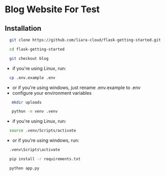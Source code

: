 
# Blog Website For Test

## Installation


```bash
  git clone https://github.com/liara-cloud/flask-getting-started.git
```
```bash
  cd flask-getting-started
```
```bash
  git checkout blog
```
- if you're using Linux, run:
```bash
  cp .env.example .env
```
- or if you're using windows, just rename .env.example to .env
- configure your environment variables
```bash
   mkdir uploads
```
```bash
   python -m venv .venv
```
- if you're using Linux, run:
```bash
  source .venv/Scripts/activate
```
- or if you're using windows, run:
```bash
  .venv\Scripts\activate
```
```bash
  pip install -r requirements.txt
```
```bash
  python app.py
```
